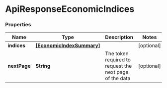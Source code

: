 # ApiResponseEconomicIndices

### Properties
Name | Type | Description | Notes
------------ | ------------- | ------------- | -------------
**indices** | [**[EconomicIndexSummary]**](EconomicIndexSummary.md) |  | [optional] 
**nextPage** | **String** | The token required to request the next page of the data | [optional] 




